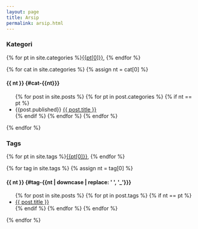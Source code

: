 ```yaml
---
layout: page
title: Arsip
permalink: arsip.html
---
```

<h3 class='text-center'>Kategori</h3>
<p class='text-center'>{% for pt in site.categories %}<a href="#cat-{{pt[0]}}">{{pt[0]}}</a>, {% endfor %}</p>

{% for cat in site.categories %}
{% assign nt = cat[0] %}

#### {{ nt }} {#cat-{{nt}}}
<ul> 
  {% for post in site.posts %}
     {% for pt in post.categories %}
    {% if nt == pt %}
      <li>
        {{post.published}} <a href="{{ post.url }}">{{ post.title }}</a>
      </li>
    {% endif %}  
   {% endfor %} 
  {% endfor %}
</ul>  
{% endfor %}

<h3 class='text-center'>Tags</h3>
<p class='text-center'>{% for pt in site.tags %}<a href="#tag-{{pt[0] | downcase | replace: ' ', '_'}}">{{pt[0]}}</a>, {% endfor %}</p>
{% for tag in site.tags %}
{% assign nt = tag[0] %}

#### {{ nt }} {#tag-{{nt | downcase | replace: ' ', '_'}}}
<ul> 
{% for post in site.posts %}
	{% for pt in post.tags %}
		{% if nt == pt %}
			<li><a id="#tag-{{pt | downcase | replace: ' ', '_'}}" href="{{ post.url }}">{{ post.title }}</a></li>
		{% endif %}  
	{% endfor %} 
{% endfor %}
</ul>  
{% endfor %}
